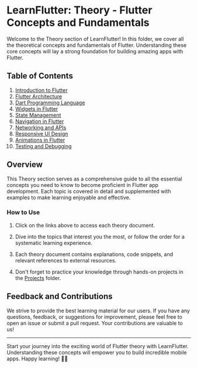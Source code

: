 # LearnFlutter: Theory - Flutter Concepts and Fundamentals

Welcome to the Theory section of LearnFlutter! In this folder, we cover all the theoretical concepts and fundamentals of Flutter. Understanding these core concepts will lay a strong foundation for building amazing apps with Flutter.

## Table of Contents

1. [Introduction to Flutter](./Theory/01_Introduction_to_Flutter.md)
2. [Flutter Architecture](./Theory/02_Flutter_Architecture.md)
3. [Dart Programming Language](./Theory/03_Dart_Programming_Language.md)
4. [Widgets in Flutter](./Theory/04_Widgets_in_Flutter.md)
5. [State Management](./Theory/05_State_Management.md)
6. [Navigation in Flutter](./Theory/06_Navigation_in_Flutter.md)
7. [Networking and APIs](./Theory/07_Networking_and_APIs.md)
8. [Responsive UI Design](./Theory/08_Responsive_UI_Design.md)
9. [Animations in Flutter](./Theory/09_Animations_in_Flutter.md)
10. [Testing and Debugging](./Theory/10_Testing_and_Debugging.md)

## Overview

This Theory section serves as a comprehensive guide to all the essential concepts you need to know to become proficient in Flutter app development. Each topic is covered in detail and supplemented with examples to make learning enjoyable and effective.

### How to Use

1. Click on the links above to access each theory document.

2. Dive into the topics that interest you the most, or follow the order for a systematic learning experience.

3. Each theory document contains explanations, code snippets, and relevant references to external resources.

4. Don't forget to practice your knowledge through hands-on projects in the [Projects](../Practical) folder.

## Feedback and Contributions

We strive to provide the best learning material for our users. If you have any questions, feedback, or suggestions for improvement, please feel free to open an issue or submit a pull request. Your contributions are valuable to us!

---

Start your journey into the exciting world of Flutter theory with LearnFlutter. Understanding these concepts will empower you to build incredible mobile apps. Happy learning! 🚀📱
